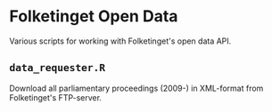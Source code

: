 # Folketinget Open Data
Various scripts for working with Folketinget's open data API.


## `data_requester.R`
Download all parliamentary proceedings (2009-) in XML-format from Folketinget's FTP-server.
